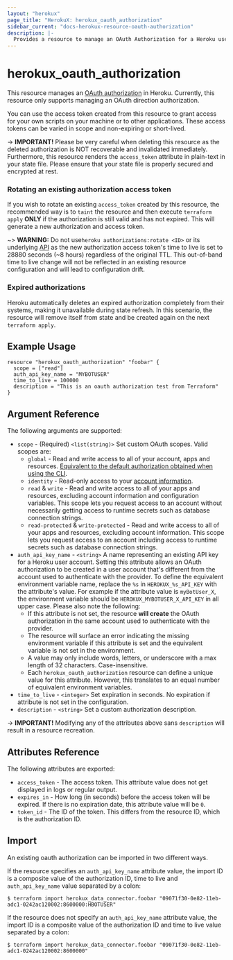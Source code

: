 ```yaml
---
layout: "herokux"
page_title: "HerokuX: herokux_oauth_authorization"
sidebar_current: "docs-herokux-resource-oauth-authorization"
description: |-
  Provides a resource to manage an OAuth Authorization for a Heroku user account.
---
```


# herokux\_oauth\_authorization

This resource manages an [OAuth authorization](https://devcenter.heroku.com/articles/oauth#direct-authorization) in Heroku.
Currently, this resource only supports managing an OAuth direction authorization.

You can use the access token created from this resource to grant access for your own scripts on your machine
or to other applications. These access tokens can be varied in scope and non-expiring or short-lived.

-> **IMPORTANT!**
Please be very careful when deleting this resource as the deleted authorization is NOT recoverable and invalidated immediately.
Furthermore, this resource renders the `access_token` attribute in plain-text in your state file.
Please ensure that your state file is properly secured and encrypted at rest.

### Rotating an existing authorization access token
If you wish to rotate an existing `access_token` created by this resource, the recommended way is to `taint` the resource
and then execute `terraform apply` **ONLY** if the authorization is still valid and has not expired.
This will generate a new authorization and access token.

~> **WARNING:**
Do not use`heroku authorizations:rotate <ID>` or its underlying [API](https://devcenter.heroku.com/articles/platform-api-reference#oauth-authorization-regenerate)
as the new authorization access token's time to live is set to 28880 seconds (~8 hours) regardless of the original TTL.
This out-of-band time to live change will not be reflected in an existing resource configuration and will lead to configuration drift.

### Expired authorizations
Heroku automatically deletes an expired authorization completely from their systems, making it unavailable during state refresh.
In this scenario, the resource will remove itself from state and be created again on the next `terraform apply`.

## Example Usage

```hcl-terraform
resource "herokux_oauth_authorization" "foobar" {
  scope = ["read"]
  auth_api_key_name = "MYBOTUSER"
  time_to_live = 100000
  description = "This is an oauth authorization test from Terraform"
}
```

## Argument Reference

The following arguments are supported:

* `scope` - (Required) `<list(string)>` Set custom OAuth scopes. Valid scopes are:
    * `global` - Read and write access to all of your account, apps and resources.
      [Equivalent to the default authorization obtained when using the CLI](https://devcenter.heroku.com/articles/authentication).
    * `identity` - Read-only access to your [account information](https://devcenter.heroku.com/articles/platform-api-reference#account).
    * `read` & `write` - Read and write access to all of your apps and resources, excluding account information and configuration variables.
      This scope lets you request access to an account without necessarily getting access to runtime secrets such as database connection strings.
    * `read-protected` & `write-protected` - Read and write access to all of your apps and resources, excluding account information.
      This scope lets you request access to an account including access to runtime secrets such as database connection strings.
* `auth_api_key_name` - `<string>` A name representing an existing API key for a Heroku user account.
  Setting this attribute allows an OAuth authorization to be created in a user account that's different from the account
  used to authenticate with the provider. To define the equivalent environment variable name, replace the `%s` in
  `HEROKUX_%s_API_KEY` with the attribute's value. For example if the attribute value is `myBotUser_X`,
  the environment variable should be `HEROKUX_MYBOTUSER_X_API_KEY` in all upper case. Please also note the following:
    * If this attribute is not set, the resource **will create** the OAuth authorization in the same account
      used to authenticate with the provider.
    * The resource will surface an error indicating the missing environment variable if this attribute is set and the
      equivalent variable is not set in the environment.
    * A value may only include words, letters, or underscore with a max length of 32 characters. Case-insensitive.
    * Each `herokux_oauth_authorization` resource can define a unique value for this attribute. However, this translates
      to an equal number of equivalent environment variables.
* `time_to_live` - `<integer>` Set expiration in seconds. No expiration if attribute is not set in the configuration.
* `description` - `<string>` Set a custom authorization description.

-> **IMPORTANT!**
Modifying any of the attributes above sans `description` will result in a resource recreation.

## Attributes Reference

The following attributes are exported:

* `access_token` - The access token. This attribute value does not get displayed in logs or regular output.
* `expires_in` - How long (in seconds) before the access token will be expired.
If there is no expiration date, this attribute value will be `0`.
* `token_id` - The ID of the token. This differs from the resource ID, which is the authorization ID.

## Import

An existing oauth authorization can be imported in two different ways.

If the resource specifies an `auth_api_key_name` attribute value, the import ID is a composite value
of the authorization ID, time to live and `auth_api_key_name` value separated by a colon:

```shell script
$ terraform import herokux_data_connector.foobar "09071f30-0e82-11eb-adc1-0242ac120002:8600000:HBOTUSER"
```

If the resource does not specify an `auth_api_key_name` attribute value, the import ID is a composite value
of the authorization ID and time to live value separated by a colon:

```shell script
$ terraform import herokux_data_connector.foobar "09071f30-0e82-11eb-adc1-0242ac120002:8600000"
```
